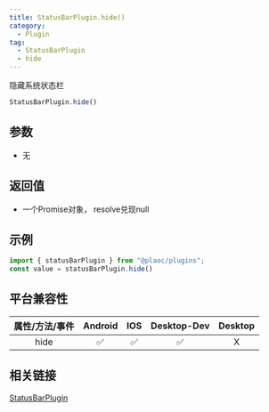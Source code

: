 ```yaml
---
title: StatusBarPlugin.hide()
category:
  - Plugin
tag:
  - StatusBarPlugin
  - hide 
---
```


隐藏系统状态栏

```js
StatusBarPlugin.hide()
```

## 参数

  - 无

## 返回值

  - 一个Promise对象， resolve兑现null

## 示例
```js
import { statusBarPlugin } from "@plaoc/plugins";
const value = statusBarPlugin.hide()
```


## 平台兼容性

| 属性/方法/事件 | Android | IOS | Desktop-Dev | Desktop |
|:------------:|:-------:|:---:|:-----------:|:-------:|
| hide     | ✅      | ✅  | ✅          | X       |

## 相关链接

[StatusBarPlugin](./index.md)


